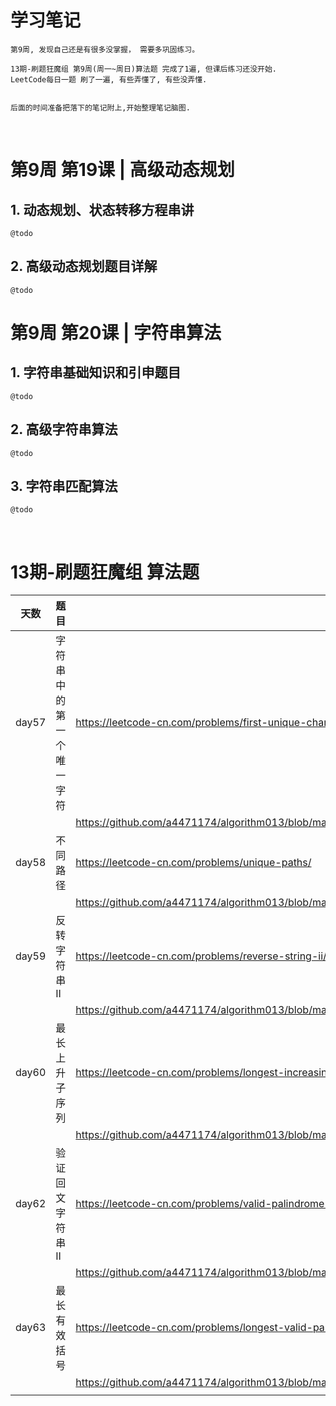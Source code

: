 # 学习笔记
           
    第9周, 发现自己还是有很多没掌握， 需要多巩固练习。
    
    13期-刷题狂魔组 第9周(周一~周日)算法题 完成了1遍, 但课后练习还没开始.
    LeetCode每日一题 刷了一遍, 有些弄懂了, 有些没弄懂.


    后面的时间准备把落下的笔记附上,开始整理笔记脑图.

   


​    


# 第9周 第19课 | 高级动态规划

##   1. 动态规划、状态转移方程串讲
    @todo
##   2. 高级动态规划题目详解
    @todo


# 第9周 第20课 | 字符串算法

##   1. 字符串基础知识和引申题目
    @todo
##   2. 高级字符串算法
    @todo
##   3. 字符串匹配算法
    @todo

​    
# 13期-刷题狂魔组 算法题


| 天数  | 题目                     | 链接                                                                                                       | 次数 |
| ----- | ----------------------- | ---------------------------------------------------------------------------------------------------------- | ---- |
| day57 | 字符串中的第一个唯一字符   | https://leetcode-cn.com/problems/first-unique-character-in-a-string/                                       | 1    |
|       |                         | https://github.com/a4471174/algorithm013/blob/master/Week_09/shuati/FirstUniqueCharacterInAString.java     |      |
| day58 | 不同路径                 | https://leetcode-cn.com/problems/unique-paths/                                                             | 1    |
|       |                         | https://github.com/a4471174/algorithm013/blob/master/Week_09/shuati/UniquePaths.java                       |      |
| day59 | 反转字符串 II            | https://leetcode-cn.com/problems/reverse-string-ii/                                                        | 1    |
|       |                         | https://github.com/a4471174/algorithm013/blob/master/Week_09/shuati/ReverseStringII.java                   |      |
| day60 | 最长上升子序列            | https://leetcode-cn.com/problems/longest-increasing-subsequence/                                           | 1    |
|       |                         | https://github.com/a4471174/algorithm013/blob/master/Week_09/shuati/LongestIncreasingSubsequence.java      |      |
| day62 | 验证回文字符串 II         | https://leetcode-cn.com/problems/valid-palindrome-ii/                                                      | 2    |
|       |                         | https://github.com/a4471174/algorithm013/blob/master/Week_09/shuati/ValidPalindromeII.java                 |      |
| day63 | 最长有效括号              | https://leetcode-cn.com/problems/longest-valid-parentheses/                                                | 1    |
|       |                         | https://github.com/a4471174/algorithm013/blob/master/Week_09/shuati/LongestValidParentheses.java           |      |
|       |                         |                                                                                                            |      |

​                                         